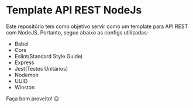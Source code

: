 # Template API REST NodeJs

Este repositório tem como objetivo servir como um template para API REST com NodeJS. Portanto, segue abaixo as configs utilizadas:

- Babel
- Cors
- Eslint(Standard Style Guide)
- Express
- Jest(Testes Unitários)
- Nodemon
- UUID
- Winston

Faça bom proveito! :wink:
